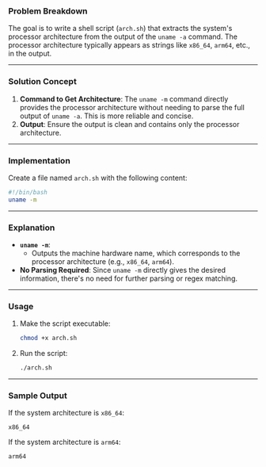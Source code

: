 ### Problem Breakdown

The goal is to write a shell script (`arch.sh`) that extracts the system's processor architecture from the output of the `uname -a` command. The processor architecture typically appears as strings like `x86_64`, `arm64`, etc., in the output.

---

### Solution Concept

1. **Command to Get Architecture**: The `uname -m` command directly provides the processor architecture without needing to parse the full output of `uname -a`. This is more reliable and concise.
2. **Output**: Ensure the output is clean and contains only the processor architecture.

---

### Implementation

Create a file named `arch.sh` with the following content:

```bash
#!/bin/bash
uname -m
```

---

### Explanation

- **`uname -m`**:
  - Outputs the machine hardware name, which corresponds to the processor architecture (e.g., `x86_64`, `arm64`).
- **No Parsing Required**: Since `uname -m` directly gives the desired information, there's no need for further parsing or regex matching.

---

### Usage

1. Make the script executable:
   ```bash
   chmod +x arch.sh
   ```

2. Run the script:
   ```bash
   ./arch.sh
   ```

---

### Sample Output

If the system architecture is `x86_64`:
```
x86_64
```

If the system architecture is `arm64`:
```
arm64
```
